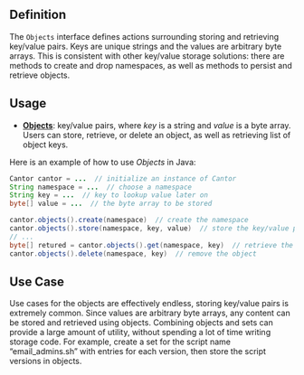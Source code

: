 ## Definition

The `Objects` interface defines actions surrounding storing and retrieving key/value pairs. Keys are unique strings and the values are arbitrary byte arrays. This is consistent with other key/value storage solutions: there are methods to create and drop namespaces, as well as methods to persist and retrieve objects.

## Usage

- [**Objects**](./objects.md): key/value pairs, where *key* is a string and *value* is a byte array. Users can store, retrieve, 
or delete an object, as well as retrieving list of object keys.

Here is an example of how to use *Objects* in Java:

```java
Cantor cantor = ...  // initialize an instance of Cantor
String namespace = ...  // choose a namespace
String key = ...  // key to lookup value later on
byte[] value = ...  // the byte array to be stored

cantor.objects().create(namespace)  // create the namespace 
cantor.objects().store(namespace, key, value)  // store the key/value pair in the namespace
// ...
byte[] retured = cantor.objects().get(namespace, key)  // retrieve the object 
cantor.objects().delete(namespace, key)  // remove the object 
```
## Use Case

Use cases for the objects are effectively endless, storing key/value pairs is extremely common. Since values are arbitrary byte arrays, any content can be stored and retrieved using objects. Combining objects and sets can provide a large amount of utility, without spending a lot of time writing storage code. For example, create a set for the script name “email_admins.sh” with entries for each version, then store the script versions in objects.
